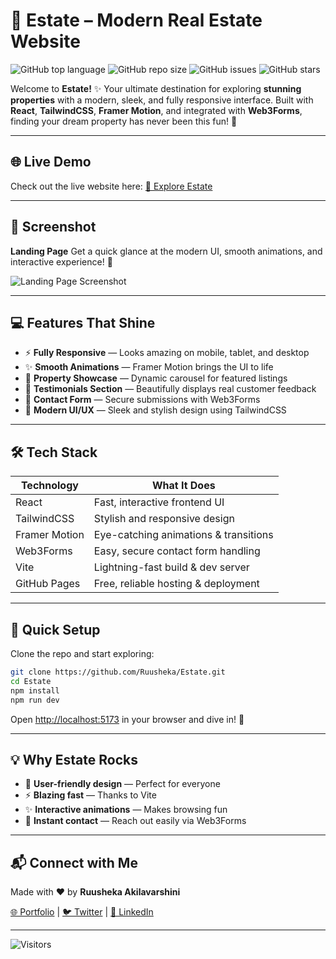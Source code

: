 # 🏡 Estate – Modern Real Estate Website

![GitHub top language](https://img.shields.io/github/languages/top/Ruusheka/Estate?style=for-the-badge) ![GitHub repo size](https://img.shields.io/github/repo-size/Ruusheka/Estate?style=for-the-badge) ![GitHub issues](https://img.shields.io/github/issues/Ruusheka/Estate?style=for-the-badge) ![GitHub stars](https://img.shields.io/github/stars/Ruusheka/Estate?style=for-the-badge)

Welcome to **Estate!** ✨ Your ultimate destination for exploring **stunning properties** with a modern, sleek, and fully responsive interface. Built with **React**, **TailwindCSS**, **Framer Motion**, and integrated with **Web3Forms**, finding your dream property has never been this fun! 🚀

---

## 🌐 Live Demo

Check out the live website here:
[🌟 Explore Estate](https://Ruusheka.github.io/Estate)

---

## 📸 Screenshot

**Landing Page**
Get a quick glance at the modern UI, smooth animations, and interactive experience! 💫

![Landing Page Screenshot](./screenshot.png)

---

## 💻 Features That Shine

* ⚡ **Fully Responsive** — Looks amazing on mobile, tablet, and desktop
* ✨ **Smooth Animations** — Framer Motion brings the UI to life
* 🏢 **Property Showcase** — Dynamic carousel for featured listings
* 📝 **Testimonials Section** — Beautifully displays real customer feedback
* 💌 **Contact Form** — Secure submissions with Web3Forms
* 🎨 **Modern UI/UX** — Sleek and stylish design using TailwindCSS

---

## 🛠️ Tech Stack

| Technology    | What It Does                          |
| ------------- | ------------------------------------- |
| React         | Fast, interactive frontend UI         |
| TailwindCSS   | Stylish and responsive design         |
| Framer Motion | Eye-catching animations & transitions |
| Web3Forms     | Easy, secure contact form handling    |
| Vite          | Lightning-fast build & dev server     |
| GitHub Pages  | Free, reliable hosting & deployment   |

---

## 🚀 Quick Setup

Clone the repo and start exploring:

```bash
git clone https://github.com/Ruusheka/Estate.git
cd Estate
npm install
npm run dev
```

Open [http://localhost:5173](http://localhost:5173) in your browser and dive in! 🌟

---

## 💡 Why Estate Rocks

* 💖 **User-friendly design** — Perfect for everyone
* ⚡ **Blazing fast** — Thanks to Vite
* ✨ **Interactive animations** — Makes browsing fun
* 💌 **Instant contact** — Reach out easily via Web3Forms

---

## 📬 Connect with Me

Made with ❤️ by **Ruusheka Akilavarshini**

[🌐 Portfolio](https://ruusheka.netlify.app) | [🐦 Twitter](https://twitter.com/Ruusheka) | [💼 LinkedIn](https://www.linkedin.com/in/ruusheka-akilavarshini/)

---

![Visitors](https://visitor-badge.laobi.icu/badge?page_id=Ruusheka.Estate)
